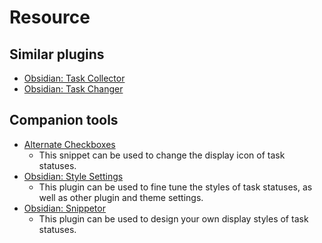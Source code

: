 # Resource

## Similar plugins

- [Obsidian: Task Collector](https://github.com/ebullient/obsidian-task-collector)
- [Obsidian: Task Changer](https://github.com/Quorafind/Obsidian-Task-Changer)

## Companion tools

- [Alternate Checkboxes](https://github.com/SlRvb/Obsidian--ITS-Theme/blob/main/Guide/Alternate-Checkboxes.md)
    - This snippet can be used to change the display icon of task statuses.
- [Obsidian: Style Settings](https://github.com/mgmeyers/obsidian-style-settings)
    - This plugin can be used to fine tune the styles of task statuses, as well as other plugin and theme settings.
- [Obsidian: Snippetor](https://github.com/ebullient/obsidian-snippetor)
    - This plugin can be used to design your own display styles of task statuses.
